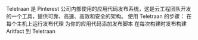 Teletraan 是 Pinterest 公司内部使用的应用代码发布系统，这是云工程团队开发的一个工具，提供可靠、高速、高效和安全的架构。
使用 Teletraan 的步骤：
    在每个主机上运行发布代理
    为你的应用代码添加发布脚本
    在每次构建时发布构建 Aritfact 到 Teletraan